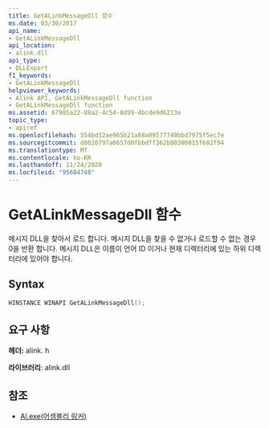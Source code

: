 ```yaml
---
title: GetALinkMessageDll 함수
ms.date: 03/30/2017
api_name:
- GetALinkMessageDll
api_location:
- alink.dll
api_type:
- DLLExport
f1_keywords:
- GetALinkMessageDll
helpviewer_keywords:
- Alink API, GetALinkMessageDll function
- GetALinkMessageDll function
ms.assetid: 67985a22-88a2-4c54-8d99-4bcde9d6213e
topic_type:
- apiref
ms.openlocfilehash: 554bd32ae965b21a88a09577749bbd7975f5ec7e
ms.sourcegitcommit: d8020797a6657d0fbbdff362b80300815f682f94
ms.translationtype: MT
ms.contentlocale: ko-KR
ms.lasthandoff: 11/24/2020
ms.locfileid: "95684748"
---
```

# <a name="getalinkmessagedll-function"></a>GetALinkMessageDll 함수

메시지 DLL을 찾아서 로드 합니다. 메시지 DLL을 찾을 수 없거나 로드할 수 없는 경우 0을 반환 합니다. 메시지 DLL은 이름이 언어 ID 이거나 현재 디렉터리에 있는 하위 디렉터리에 있어야 합니다.  
  
## <a name="syntax"></a>Syntax  
  
```cpp  
HINSTANCE WINAPI GetALinkMessageDll();  
```  
  
## <a name="requirements"></a>요구 사항  

 **헤더:** alink. h  
  
 **라이브러리**: alink.dll  
  
## <a name="see-also"></a>참조

- [Al.exe(어셈블리 링커)](../../tools/al-exe-assembly-linker.md)
